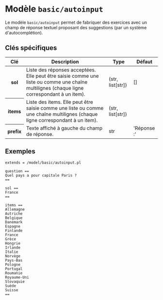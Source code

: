 # Modèle `basic/autoinput`

Le modèle `basic/autoinput` permet de fabriquer des exercices avec un champ de réponse textuel proposant des suggestions (par un système d'autocomplétion).

## Clés spécifiques

<table class="table">
<thead>
<tr>
<th scope="col">Clé</th>
<th scope="col">Description</th>
<th scope="col">Type</th>
<th scope="col">Défaut</th>
</tr>
</thead>
<tbody>

<tr>
<th scope="row"> sol </th>
<td> Liste des réponses acceptées. Elle peut être saisie comme une liste ou comme une chaîne multilignes (chaque ligne correspondant à un item). </td>
<td> (str, list[str]) </td>
<td> [] </td>
</tr>

<tr>
<th scope="row"> items </th>
<td> Liste des items. Elle peut être saisie comme une liste ou comme une chaîne multilignes (chaque ligne correspondant à un item). </td>
<td> (str, list[str]) </td>
<td>  </td>
</tr>

<tr>
<th scope="row"> prefix </th>
<td> Texte affiché à gauche du champ de réponse. </td>
<td> str </td>
<td> 'Réponse :' </td>
</tr>

</tbody>
</table>


## Exemples

```
extends = /model/basic/autoinput.pl

question ==
Quel pays a pour capitale Paris ?
==

sol ==
France
==

items ==
Allemagne
Autriche
Belgique
Danemark
Espagne
Finlande
France
Grèce
Hongrie
Irlande
Italie
Norvège
Pays-Bas
Pologne
Portugal
Roumanie
Royaume-Uni
Slovaquie
Suède
Suisse
==
```
